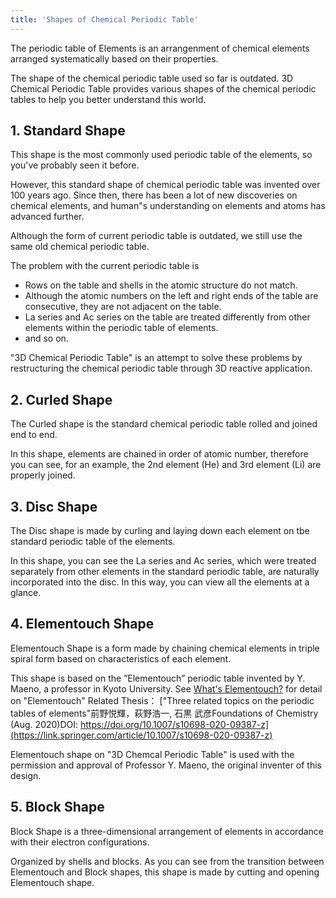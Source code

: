 ```yaml
---
title: 'Shapes of Chemical Periodic Table'
---
```


The periodic table of Elements is an arrangenment of chemical elements arranged systematically based on their properties.

The shape of the chemical periodic table used so far is outdated.
3D Chemical Periodic Table provides various shapes of the chemical periodic tables to help you better understand this world.

## 1. Standard Shape
This shape is the most commonly used periodic table of the elements, so you've probably seen it before.

However, this standard shape of chemical periodic table was invented over 100 years ago.
Since then, there has been a lot of new discoveries on chemical elements, and human"s understanding on elements and atoms has advanced further.

Although the form of current periodic table is outdated, we still use the same old chemical periodic table.


The problem with the current periodic table is
- Rows on the table and shells in the atomic structure do not match.
- Although the atomic numbers on the left and right ends of the table are consecutive, they are not adjacent on the table.
- La series and Ac series on the table are treated differently from other elements within the periodic table of elements.
- and so on.

"3D Chemical Periodic Table" is an attempt to solve these problems by restructuring the chemical periodic table through 3D reactive application.

## 2. Curled Shape
The Curled shape is the standard chemical periodic table rolled and joined end to end.

In this shape, elements are chained in order of atomic number, therefore you can see, for an example, the 2nd element (He) and 3rd element (Li) are properly joined.



## 3. Disc Shape
The Disc shape is made by curling and laying down each element on tbe standard periodic table of the elements.

In this shape, you can see the La series and Ac series, which were treated separately from other elements in the standard periodic table, are naturally incorporated into the disc.
In this way, you can view all the elements at a glance.



## 4. Elementouch Shape
Elementouch Shape is a form made by chaining chemical elements in triple spiral form based on characteristics of each element.



This shape is based on the ”Elementouch” periodic table invented by Y. Maeno, a professor in Kyoto University.
See [What's Elementouch?](https://ss.scphys.kyoto-u.ac.jp/elementouch/en/illustration/index.html) for detail on "Elementouch"
Related Thesis：
["Three related topics on the periodic tables of elements"前野悦輝，萩野浩一, 石黒 武彦Foundations of Chemistry (Aug. 2020)DOI: https://doi.org/10.1007/s10698-020-09387-z](https://link.springer.com/article/10.1007/s10698-020-09387-z)

Elementouch shape on "3D Chemcal Periodic Table" is used with the permission and approval of Professor Y. Maeno, the original inventer of this design.

## 5. Block Shape
Block Shape is a three-dimensional arrangement of elements in accordance with their electron configurations.

Organized by shells and blocks.
As you can see from the transition between Elementouch and Block shapes, this shape is made by cutting and opening Elementouch shape.
